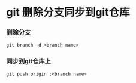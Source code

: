 # git 删除分支同步到git仓库

### 删除分支

```shell
git branch -d <branch name>
```

### 同步到git仓库上

```shell
git push origin :<branch name>
```
